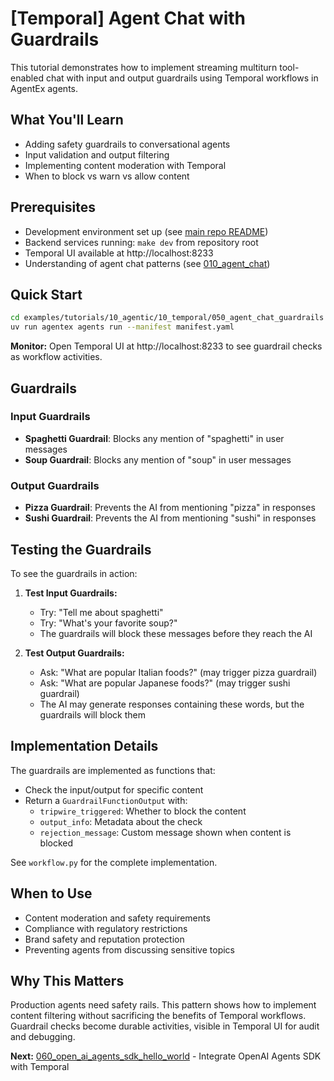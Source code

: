 # [Temporal] Agent Chat with Guardrails

This tutorial demonstrates how to implement streaming multiturn tool-enabled chat with input and output guardrails using Temporal workflows in AgentEx agents.

## What You'll Learn
- Adding safety guardrails to conversational agents
- Input validation and output filtering
- Implementing content moderation with Temporal
- When to block vs warn vs allow content

## Prerequisites
- Development environment set up (see [main repo README](https://github.com/scaleapi/scale-agentex))
- Backend services running: `make dev` from repository root
- Temporal UI available at http://localhost:8233
- Understanding of agent chat patterns (see [010_agent_chat](../010_agent_chat/))

## Quick Start

```bash
cd examples/tutorials/10_agentic/10_temporal/050_agent_chat_guardrails
uv run agentex agents run --manifest manifest.yaml
```

**Monitor:** Open Temporal UI at http://localhost:8233 to see guardrail checks as workflow activities.

## Guardrails

### Input Guardrails
- **Spaghetti Guardrail**: Blocks any mention of "spaghetti" in user messages
- **Soup Guardrail**: Blocks any mention of "soup" in user messages

### Output Guardrails  
- **Pizza Guardrail**: Prevents the AI from mentioning "pizza" in responses
- **Sushi Guardrail**: Prevents the AI from mentioning "sushi" in responses

## Testing the Guardrails

To see the guardrails in action:

1. **Test Input Guardrails:**
   - Try: "Tell me about spaghetti" 
   - Try: "What's your favorite soup?"
   - The guardrails will block these messages before they reach the AI

2. **Test Output Guardrails:**
   - Ask: "What are popular Italian foods?" (may trigger pizza guardrail)
   - Ask: "What are popular Japanese foods?" (may trigger sushi guardrail)
   - The AI may generate responses containing these words, but the guardrails will block them

## Implementation Details

The guardrails are implemented as functions that:
- Check the input/output for specific content
- Return a `GuardrailFunctionOutput` with:
  - `tripwire_triggered`: Whether to block the content
  - `output_info`: Metadata about the check
  - `rejection_message`: Custom message shown when content is blocked

See `workflow.py` for the complete implementation.

## When to Use
- Content moderation and safety requirements
- Compliance with regulatory restrictions
- Brand safety and reputation protection
- Preventing agents from discussing sensitive topics

## Why This Matters
Production agents need safety rails. This pattern shows how to implement content filtering without sacrificing the benefits of Temporal workflows. Guardrail checks become durable activities, visible in Temporal UI for audit and debugging.

**Next:** [060_open_ai_agents_sdk_hello_world](../060_open_ai_agents_sdk_hello_world/) - Integrate OpenAI Agents SDK with Temporal